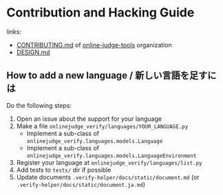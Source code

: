# Contribution and Hacking Guide

links:

-   [CONTRIBUTING.md](https://github.com/online-judge-tools/.github/blob/master/CONTRIBUTING.md) of [online-judge-tools](https://github.com/online-judge-tools) organization
-   [DESIGN.md](https://github.com/online-judge-tools/verification-helper/blob/master/DESIGN.md)


## How to add a new language / 新しい言語を足すには

Do the following steps:

1.  Open an issue about the support for your language
1.  Make a file `onlinejudge_verify/languages/YOUR_LANGUAGE.py`
    -   Implement a sub-class of `onlinejudge_verify.languages.models.Language`
    -   Implement a sub-class of `onlinejudge_verify.languages.models.LanguageEnvironment`
1.  Register your language at `onlinejudge_verify/languages/list.py`
1.  Add tests to `tests/` dir if possible
1.  Update documents `.verify-helper/docs/static/document.md` (or `.verify-helper/docs/static/document.ja.md`)
